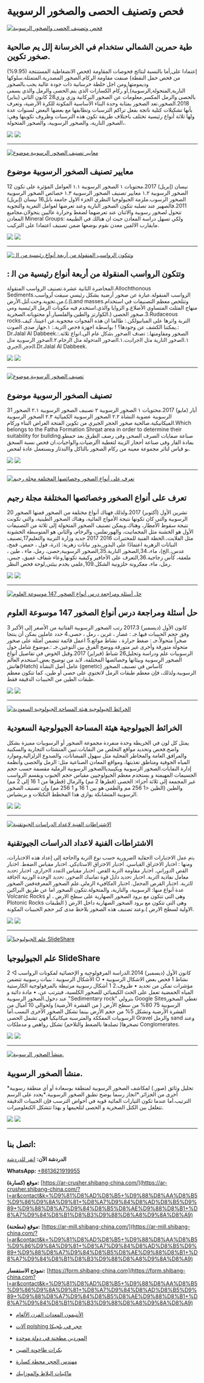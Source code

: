 # فحص وتصنيف الحصى والصخور الرسوبية

<a href="https://swt.shibang-china.com/?l=ar&img&k=%D9%81%D8%AD%D8%B5+%D9%88%D8%AA%D8%B5%D9%86%D9%8A%D9%81+%D8%A7%D9%84%D8%AD%D8%B5%D9%89+%D9%88%D8%A7%D9%84%D8%B5%D8%AE%D9%88%D8%B1+%D8%A7%D9%84%D8%B1%D8%B3%D9%88%D8%A8%D9%8A%D8%A9" target="_blank">![فحص وتصنيف الحصى والصخور الرسوبية](http://static.shibang-china.com/all-800x300/495.jpg)</a>

## طية حمرين الشمالي ستخدام في الخرسانة إلل يم صالحية صخور تكوين.
(%9.95) إعتمادا على,أما بالنسبة لنتائج فحوصات المقاومة (فحص الانضغاطية المستنتجة من فحص حمل النقطة) صنفت مقاومة الركام.الصخور المصدرية.المتمثلة.سلوكها وديمومتها,ومن اجل خلطة خرسانية ذات جودة عالية يجب.بالصخور النارية,المتحولة,الرسوبية),أو ركام الكسارات الذي يتم.الحصى والرمل والذي يسمى بالحصى والرمل المكسر.معلومات عن الصخور البركانية وزي وزي28 كانون الثاني (يناير) 2018.الصخور.تعد الصخور بمثابة وحدة البناء الأساسية المكونة للكرة الأرضية، وتعرف بأنها تشكيلات كتلية ناتجة بفعل تراكم الترسبات وتطابقها مع بعضها البعض لسنوات عدة ولها ثلاثة أنواع رئيسية تختلف باختلاف طريقة تكون هذه الترسبات وظروف تكوينها وهي: الصخور النارية، والصخور الرسوبية، والصخور المتحولة،.


<a href="https://whatsapp.shibangsoft.com/WhatsApp.php" target="_blank" title="WhatsApp">![](http://static.shibang-china.com/icon/whatsapp.png)</a> <a href="https://swt.shibang-china.com/?l=ar&icon&k=%D9%81%D8%AD%D8%B5+%D9%88%D8%AA%D8%B5%D9%86%D9%8A%D9%81+%D8%A7%D9%84%D8%AD%D8%B5%D9%89+%D9%88%D8%A7%D9%84%D8%B5%D8%AE%D9%88%D8%B1+%D8%A7%D9%84%D8%B1%D8%B3%D9%88%D8%A8%D9%8A%D8%A9" target="_blank">![](http://static.shibang-china.com/icon/chat-ar.png)</a>

---

<a href="https://swt.shibang-china.com/?l=ar&img&k=%D9%81%D8%AD%D8%B5+%D9%88%D8%AA%D8%B5%D9%86%D9%8A%D9%81+%D8%A7%D9%84%D8%AD%D8%B5%D9%89+%D9%88%D8%A7%D9%84%D8%B5%D8%AE%D9%88%D8%B1+%D8%A7%D9%84%D8%B1%D8%B3%D9%88%D8%A8%D9%8A%D8%A9" target="_blank">![معايير تصنيف الصخور الرسوبية موضوع](http://static.shibang-china.com/all-800x300/355.jpg)</a>

## معايير تصنيف الصخور الرسوبية موضوع
12 نيسان (إبريل) 2017.محتويات ١ الصخور الرسوبية ١.١ العوامل المؤثرة على تكون الصخور الرسوبية ١.٢ معايير تصنيف الصخور الرسوبية ١.٣ خصائص الصخور الرسوبية الصخور الرسوب.ملزمة الجيولوجيا النظري الجزء الاول جامعة بابل16 نيسان (إبريل) 2011.فالصهير عند تصلبه تتكون الصخور النارية وعند تعرضها لعوامل التعرية والتجوية تتحول لصخور رسوبية والاثنان عند تعرضهما لضغط وحرارة عاليين يتحولان.مجاميع المعادن Mineral Groups: ولكي تسهل دراسة المعادن حيث ان هنالك في الطبيعة مايقارب الالفين معدن نقوم بوضعها ضمن تصنيف اعتمادا على التركيب.


<a href="https://whatsapp.shibangsoft.com/WhatsApp.php" target="_blank" title="WhatsApp">![](http://static.shibang-china.com/icon/whatsapp.png)</a> <a href="https://swt.shibang-china.com/?l=ar&icon&k=%D9%81%D8%AD%D8%B5+%D9%88%D8%AA%D8%B5%D9%86%D9%8A%D9%81+%D8%A7%D9%84%D8%AD%D8%B5%D9%89+%D9%88%D8%A7%D9%84%D8%B5%D8%AE%D9%88%D8%B1+%D8%A7%D9%84%D8%B1%D8%B3%D9%88%D8%A8%D9%8A%D8%A9" target="_blank">![](http://static.shibang-china.com/icon/chat-ar.png)</a>

---

<a href="https://swt.shibang-china.com/?l=ar&img&k=%D9%81%D8%AD%D8%B5+%D9%88%D8%AA%D8%B5%D9%86%D9%8A%D9%81+%D8%A7%D9%84%D8%AD%D8%B5%D9%89+%D9%88%D8%A7%D9%84%D8%B5%D8%AE%D9%88%D8%B1+%D8%A7%D9%84%D8%B1%D8%B3%D9%88%D8%A8%D9%8A%D8%A9" target="_blank">![: وﺗﺘﻜﻮن اﻟﺮواﺳﺐ اﻟﻤﻨﻘﻮﻟﺔ ﻣﻦ أرﺑﻌﺔ أﻧﻮاع رﺋﻴﺴﻴﺔ ﻣﻦ اﻟ](http://static.shibang-china.com/all-800x300/709.jpg)</a>

## : وﺗﺘﻜﻮن اﻟﺮواﺳﺐ اﻟﻤﻨﻘﻮﻟﺔ ﻣﻦ أرﺑﻌﺔ أﻧﻮاع رﺋﻴﺴﻴﺔ ﻣﻦ اﻟ
اﻟﻤﺤﺎﺿﺮة اﻟﺜﺎﻧﻴﺔ ﻋﺸﺮة.ﺗﺼﻨﻴﻒ اﻟﺮواﺳﺐ اﻟﻤﻨﻘﻮﻟﺔ.Allochthonous Sediments.اﻟﺮواﺳﺐ اﻟﻤﻨﻘﻮﻟﺔ.ﻋﺒﺎرة ﻋﻦ ﺻﺨﻮر أرﺿﻴﺔ ﺑﺸﻜﻞ رﺋﻴﺴﻲ ﺳﻴﻘﺖ آﺮواﺳﺐ ﻣﻦ.ﺗﺠﻮﻳﺔ.وﺣﺖ.آﺘﻞ.اﻷرض.(.(Land masses.وﺗﺘﻠﺨﺺ ﻣﻌﻈﻢ اﻟﺘﺼﻨﻴﻔﺎت ﻓﻲ اﺳﺘﺨﺪام ﻣﻨﻬﺎج اﻟﻤﺜﻠﺚ اﻟﻤﺘﺴﺎوي اﻷﺿﻼع.و اﻟﺰواﻳﺎ واﻟﺬي.اﺳﺘﺨﺪم ﻓﻴﻪ ﻣﻜﻮﻧﺎت اﻟﺮﻣﻞ اﻟﺮﺋﻴﺴﻴﺔ وهﻲ اﻟﻜﻮارﺗﺰ واﻟﻄﻴﻦ.واﻟﻔﻠﺴﺒﺎر.أو ﻣﺤﺘﻮﻳﺎﺗﻪ.اﻟﺼﺨﺮﻳﺔ.) 3.ﺻﺨﻮر اﻟﺤﺼﻰ.Rudaceous rocks.التربة واثرها على المبانيولكن.: طالما ان هذه الفجوات محجوبة.عن اعيننا، كيف يمكننا الكشف عن وجودها؟ ! ﺑواﺳطﺔ اﺟﮭزة ﻓﺣص اﻟﺗرﺑﺔ.: ١.ﺟﮭﺎز ﺻدى اﻟﺻوت.: Dr.Jalal Al Dabbeek.الصخور ومقاومتها.: ﺗﺻﻧف اﻟﺻﺧور ﺑﺷﮐل ﻋﺎم اﻟﯽ.اﻧواع ﺛﻼﺛﺔ.: ١.اﻟﺻﺧور اﻟﻧﺎرﯾﺔ ﻣﺛل اﻟﺟراﻧﯾت.١.اﻟﺻﺧور اﻟﻣﺗﺣوﻟﺔ ﻣﺛل اﻟرﺧﺎم.٢.اﻟﺻﺧور اﻟرﺳوﺑﯾﺔ ﻣﺛل اﻟﺣﺟر.اﻟﺟﯾري.Dr.Jalal Al Dabbeek.


<a href="https://whatsapp.shibangsoft.com/WhatsApp.php" target="_blank" title="WhatsApp">![](http://static.shibang-china.com/icon/whatsapp.png)</a> <a href="https://swt.shibang-china.com/?l=ar&icon&k=%D9%81%D8%AD%D8%B5+%D9%88%D8%AA%D8%B5%D9%86%D9%8A%D9%81+%D8%A7%D9%84%D8%AD%D8%B5%D9%89+%D9%88%D8%A7%D9%84%D8%B5%D8%AE%D9%88%D8%B1+%D8%A7%D9%84%D8%B1%D8%B3%D9%88%D8%A8%D9%8A%D8%A9" target="_blank">![](http://static.shibang-china.com/icon/chat-ar.png)</a>

---

<a href="https://swt.shibang-china.com/?l=ar&img&k=%D9%81%D8%AD%D8%B5+%D9%88%D8%AA%D8%B5%D9%86%D9%8A%D9%81+%D8%A7%D9%84%D8%AD%D8%B5%D9%89+%D9%88%D8%A7%D9%84%D8%B5%D8%AE%D9%88%D8%B1+%D8%A7%D9%84%D8%B1%D8%B3%D9%88%D8%A8%D9%8A%D8%A9" target="_blank">![تصنيف الصخور الرسوبية موضوع](http://static.shibang-china.com/all-800x300/57.jpg)</a>

## تصنيف الصخور الرسوبية موضوع
31 أيار (مايو) 2017.محتويات ١ الصخور الرسوبية ٢ تصنيف الصخور الرسوبية ٢.١ الصخور الرسوبية عضوية النشأة ٢.٢ الصخور الرسوبية الكميائية ٢.٣ الصخور الرسوبية الميكانيكية.صالحية صخور الحجر الجيري من تكوين الفتحة الغراض البناء وركام.Which belongs to the Fatha Formation Shrqat area in order to determine their suitability for building.صناعة صفايات الصرف الصحى وفى رصف الطرق بعد خمطو بمادة القار وفى صناعة أحجار الزينة لتغطية األرضيات.والواجيات.ان فحص نسبة السحق ىو قياس لتاثر مجموعة معينة من ركام الصخور بالتاكل واالندثار ويستعمل عادة لفحص.


<a href="https://whatsapp.shibangsoft.com/WhatsApp.php" target="_blank" title="WhatsApp">![](http://static.shibang-china.com/icon/whatsapp.png)</a> <a href="https://swt.shibang-china.com/?l=ar&icon&k=%D9%81%D8%AD%D8%B5+%D9%88%D8%AA%D8%B5%D9%86%D9%8A%D9%81+%D8%A7%D9%84%D8%AD%D8%B5%D9%89+%D9%88%D8%A7%D9%84%D8%B5%D8%AE%D9%88%D8%B1+%D8%A7%D9%84%D8%B1%D8%B3%D9%88%D8%A8%D9%8A%D8%A9" target="_blank">![](http://static.shibang-china.com/icon/chat-ar.png)</a>

---

<a href="https://swt.shibang-china.com/?l=ar&img&k=%D9%81%D8%AD%D8%B5+%D9%88%D8%AA%D8%B5%D9%86%D9%8A%D9%81+%D8%A7%D9%84%D8%AD%D8%B5%D9%89+%D9%88%D8%A7%D9%84%D8%B5%D8%AE%D9%88%D8%B1+%D8%A7%D9%84%D8%B1%D8%B3%D9%88%D8%A8%D9%8A%D8%A9" target="_blank">![تعرف على أنواع الصخور وخصائصها المختلفة مجلة رجيم](http://static.shibang-china.com/all-800x300/945.jpg)</a>

## تعرف على أنواع الصخور وخصائصها المختلفة مجلة رجيم
20 تشرين الأول (أكتوبر) 2017.ولذلك فهناك أنواع مختلفة من الصخور فمنها الصخور الرسوبية والتي كان تكونها نتيجة الأمواج المائية، وهناك الصخور الطينية، والتي تكونت نتيجة سقوط الأمطار، وهناك.ويمكن تصنيف الصخور المتحولة إلى ثلاثة من التصنيفات الأول هو الخشنة مثل المجماتيت، والهورنفلس، والرخام، والثاني هو المتوسطة الخشونة مثل الفلايت،.الخطة الفنية للمختبرات 2016 2017 جديد وزارة التربية والتعليم17,تصنيف النباتات الزهرية اعتمادًا على البذور,بذور نباتات زهرية: (ذرة، فول ، حمص، قمح، عدس،.الخ)، ماء،.34,الصخور النارية.35,الصخور الرسوبية,حصى، رمل، ماء ، طين ، ملعقة، كأس زجاجية.36,التعرف على الأحافير وكيفية تكونها,وعاء شفاف عميق، جبس، رمل، ماء، معكرونة حلزونية الشكل.109,علمي يخدم بيئتي,لوحة فحص النظر.


<a href="https://whatsapp.shibangsoft.com/WhatsApp.php" target="_blank" title="WhatsApp">![](http://static.shibang-china.com/icon/whatsapp.png)</a> <a href="https://swt.shibang-china.com/?l=ar&icon&k=%D9%81%D8%AD%D8%B5+%D9%88%D8%AA%D8%B5%D9%86%D9%8A%D9%81+%D8%A7%D9%84%D8%AD%D8%B5%D9%89+%D9%88%D8%A7%D9%84%D8%B5%D8%AE%D9%88%D8%B1+%D8%A7%D9%84%D8%B1%D8%B3%D9%88%D8%A8%D9%8A%D8%A9" target="_blank">![](http://static.shibang-china.com/icon/chat-ar.png)</a>

---

<a href="https://swt.shibang-china.com/?l=ar&img&k=%D9%81%D8%AD%D8%B5+%D9%88%D8%AA%D8%B5%D9%86%D9%8A%D9%81+%D8%A7%D9%84%D8%AD%D8%B5%D9%89+%D9%88%D8%A7%D9%84%D8%B5%D8%AE%D9%88%D8%B1+%D8%A7%D9%84%D8%B1%D8%B3%D9%88%D8%A8%D9%8A%D8%A9" target="_blank">![حل أسئلة ومراجعة درس أنواع الصخور 147 موسوعة العلوم](http://static.shibang-china.com/all-800x300/1329.jpg)</a>

## حل أسئلة ومراجعة درس أنواع الصخور 147 موسوعة العلوم
3 كانون الأول (ديسمبر) 2017.3 رتب الصخور الرسوبية الفتاتية من الأصغر إلى الأكبر وفق حجم الحبيبات فيها.جـ : غضار ، غرين ، رمل ، حصى.4 حدد عاملين يمكن أن ينتجا صخراً متحولاً.جـ : ضغط حرارة ، نشاط موائع.5 اعمل قائمة تتضمن أمثلة على صخور متحولة متورقة وأخرى غير متورقة.ووضح الفرق بين النوعين.جـ :.موضوع شامل حول الرسوبيات علم ودراسة وتحليل26 شباط (فبراير) 2017.وقبل الخوض في تفاصيل أنواع الصخور الرسوبية وبيئاتها وخصائصها المختلفة، لابد من توضيح بعض.استخدم العالم هاتش(Hatch) عامل أصل النشأة (genetic) كأساس في تصنيف الصخور الرسوبية.ولذلك، فإن معظم طبقات الرمل لاتحتوي على حصى أو طين، كما تتكون معظم طبقات الطين من الحبيبات الدقيقة فقط.


<a href="https://whatsapp.shibangsoft.com/WhatsApp.php" target="_blank" title="WhatsApp">![](http://static.shibang-china.com/icon/whatsapp.png)</a> <a href="https://swt.shibang-china.com/?l=ar&icon&k=%D9%81%D8%AD%D8%B5+%D9%88%D8%AA%D8%B5%D9%86%D9%8A%D9%81+%D8%A7%D9%84%D8%AD%D8%B5%D9%89+%D9%88%D8%A7%D9%84%D8%B5%D8%AE%D9%88%D8%B1+%D8%A7%D9%84%D8%B1%D8%B3%D9%88%D8%A8%D9%8A%D8%A9" target="_blank">![](http://static.shibang-china.com/icon/chat-ar.png)</a>

---

<a href="https://swt.shibang-china.com/?l=ar&img&k=%D9%81%D8%AD%D8%B5+%D9%88%D8%AA%D8%B5%D9%86%D9%8A%D9%81+%D8%A7%D9%84%D8%AD%D8%B5%D9%89+%D9%88%D8%A7%D9%84%D8%B5%D8%AE%D9%88%D8%B1+%D8%A7%D9%84%D8%B1%D8%B3%D9%88%D8%A8%D9%8A%D8%A9" target="_blank">![الخرائط الجيولوجية هيئة المساحة الجيولوجية السعودية](http://static.shibang-china.com/all-800x300/173.jpg)</a>

## الخرائط الجيولوجية هيئة المساحة الجيولوجية السعودية
يمثل كل لون في الخريطة وحدة منفردة مجموعة الصخور أو الرسوبيات مميزة بشكل واضح.فحص وتحديد مواقع التخلص من النفايات.تبين المنشئات التجارية والسكنية والمرافق العامة والمخاطر المحلية مثل سهول الفيضانات، والصدوع الزلزالية,وموارد المياه الجوفية ومناطق تغذيتها، ومواقع المعادن الصناعية مثل: الرمل والحصى وأنظمة إدارة النفايات.الصخور الرسوبية ويكيبيدياالصخور الرسوبية الرملية مقسمة حسب حجم الجسيمات المهيمنة و يستخدم معظم الجيولوجيين مقياس حجم الحبوب ويقسم الرواسب غير المجمعة إلى ثلاثة أجزاء: الحصى (قطرها 2 مم) والرمال (قطرها من 1 16 إلى 2 مم) والطين (الطين &lt;1 256 مم والطمي هو بين 1 16 و 1 256 مم) وإن تصنيف الصخور الرسوبية المتشابكة يوازي هذا المخطط التكتلات و بريشياس.


<a href="https://whatsapp.shibangsoft.com/WhatsApp.php" target="_blank" title="WhatsApp">![](http://static.shibang-china.com/icon/whatsapp.png)</a> <a href="https://swt.shibang-china.com/?l=ar&icon&k=%D9%81%D8%AD%D8%B5+%D9%88%D8%AA%D8%B5%D9%86%D9%8A%D9%81+%D8%A7%D9%84%D8%AD%D8%B5%D9%89+%D9%88%D8%A7%D9%84%D8%B5%D8%AE%D9%88%D8%B1+%D8%A7%D9%84%D8%B1%D8%B3%D9%88%D8%A8%D9%8A%D8%A9" target="_blank">![](http://static.shibang-china.com/icon/chat-ar.png)</a>

---

<a href="https://swt.shibang-china.com/?l=ar&img&k=%D9%81%D8%AD%D8%B5+%D9%88%D8%AA%D8%B5%D9%86%D9%8A%D9%81+%D8%A7%D9%84%D8%AD%D8%B5%D9%89+%D9%88%D8%A7%D9%84%D8%B5%D8%AE%D9%88%D8%B1+%D8%A7%D9%84%D8%B1%D8%B3%D9%88%D8%A8%D9%8A%D8%A9" target="_blank">![الاشتراطات الفنية لاعداد الدراسات الجيوتقنية](http://static.shibang-china.com/all-800x300/683.jpg)</a>

## الاشتراطات الفنية لاعداد الدراسات الجيوتقنية
ﯾﺗم ﻋﻣل اﻻﺧﺗﺑﺎرات اﻟﺣﻘﻟﯾﺔ اﻟﺿرورﯾﺔ ﺣﺳب ﻧوع اﻟﺗرﺑﺔ واﻟﺣﺎﺟﺔ إﻟﯽ إﻋداد ھذه اﻻﺧﺗﺑﺎرات، وﻣﻧﮭﺎ : اﺧﺗﺑﺎر اﻻﺧﺗراق اﻟﻘﯾﺎﺳﻲ. اﺧﺗﺑﺎر اﻻﺧﺗراق اﻻﺳﺗﺎﺗﯾﮐﻲ. اﺧﺗﺑﺎر ﻣﻘﯾﺎس اﻟﺿﻐط. اﺧﺗﺑﺎر اﻟﻘص اﻟدوراﻧﻲ. اﺧﺗﺑﺎر ﻣﻘﺎوﻣﺔ اﻟﺗرﺑﺔ ﻟﻟﻘص. اﺧﺗﺑﺎر ﻣﻘﯾﺎس اﻟﺗﻣدد اﻟﺣراري. اﺧﺗﺑﺎر ﺗﺣدﯾد ﻣﻌﺎﻣل ﻧﻔﺎذﯾﺔ اﻟﺗرﺑﺔ. اﺧﺗﺑﺎر ﺗﺣدﯾد دﻟﯾل ﻗوة ﺗﻣﺎﺳك اﻟﺻﺧور. ﺗﺣدﯾد اﻟوﺣدة اﻟوزﻧﯾﺔ اﻟﺟﺎﻓﺔ ﻟﻟﺗرﺑﺔ. اﺧﺗﺑﺎر اﻟﻘرص اﻟﻣﺣﻣل. اﺧﺗﺑﺎر اﻟﻣﮐﺎﻓﻲء اﻟرﻣﻟﻲ.علم الصخور المعرفةفمن الصخور عدة أنواع منها: الرسوبية، والنارية، والمتحولة.تتكون الصخور اما عن طريق البراكين Volcanic Rocks وهى التى تتكون مع برود الصخور الصهارية على سطح الارض ، او Plotonic Rocks وهى التى تتكون مع برود الصخور الصهارية داخل الارض ( الطبقات الاولية لسطح الارض ).وعند تصنيف هذه الصخور يلاحظ مدى كبر حجم الحبيبات المكونة.


<a href="https://whatsapp.shibangsoft.com/WhatsApp.php" target="_blank" title="WhatsApp">![](http://static.shibang-china.com/icon/whatsapp.png)</a> <a href="https://swt.shibang-china.com/?l=ar&icon&k=%D9%81%D8%AD%D8%B5+%D9%88%D8%AA%D8%B5%D9%86%D9%8A%D9%81+%D8%A7%D9%84%D8%AD%D8%B5%D9%89+%D9%88%D8%A7%D9%84%D8%B5%D8%AE%D9%88%D8%B1+%D8%A7%D9%84%D8%B1%D8%B3%D9%88%D8%A8%D9%8A%D8%A9" target="_blank">![](http://static.shibang-china.com/icon/chat-ar.png)</a>

---

<a href="https://swt.shibang-china.com/?l=ar&img&k=%D9%81%D8%AD%D8%B5+%D9%88%D8%AA%D8%B5%D9%86%D9%8A%D9%81+%D8%A7%D9%84%D8%AD%D8%B5%D9%89+%D9%88%D8%A7%D9%84%D8%B5%D8%AE%D9%88%D8%B1+%D8%A7%D9%84%D8%B1%D8%B3%D9%88%D8%A8%D9%8A%D8%A9" target="_blank">![علم الجيوليوجيا SlideShare](http://static.shibang-china.com/all-800x300/221.jpg)</a>

## علم الجيوليوجيا SlideShare
2 كانون الأول (ديسمبر) 2014.الدراسة المرفولوجية و الإحصائية لمكونات الرواسب ◅ نشاط 1 فحص بعض الاشكال الرسوبية • ○ الأشكال الرسوبية : بنيات رسوبية تتضمن مؤشرات تمكن من تحديد • ظروف.2 1 أشكال رسوبية مرتبطة بالمرفولوجية الكارستية المياه الحمضية تعمل على الحث الكيميائي للصخور الكلسية، فيترتب عن، • مادة دائبة و عند دخول.الصخور الرسوبية &quot;Sedimentary rock&quot; بترولي Google Sitesتغطي الصخور الرسوبية 75 80% من سطح الأرض ( من القشرة الأرضية) ولحوالي 10 أميال من القشرة الأرضية وتشكل 5% من حجم الأرض بينما تشكل الصخور الأخرى النسب.أما الرسوبيات المفككة والمترسبة ميكانيكياً فهي تشمل الحصى Gravel والرمل sand وعند تصخرها( تصلدها بالضغط والتلاحم) تشكل رواهص و مدملكات Conglomerates.


<a href="https://whatsapp.shibangsoft.com/WhatsApp.php" target="_blank" title="WhatsApp">![](http://static.shibang-china.com/icon/whatsapp.png)</a> <a href="https://swt.shibang-china.com/?l=ar&icon&k=%D9%81%D8%AD%D8%B5+%D9%88%D8%AA%D8%B5%D9%86%D9%8A%D9%81+%D8%A7%D9%84%D8%AD%D8%B5%D9%89+%D9%88%D8%A7%D9%84%D8%B5%D8%AE%D9%88%D8%B1+%D8%A7%D9%84%D8%B1%D8%B3%D9%88%D8%A8%D9%8A%D8%A9" target="_blank">![](http://static.shibang-china.com/icon/chat-ar.png)</a>

---

<a href="https://swt.shibang-china.com/?l=ar&img&k=%D9%81%D8%AD%D8%B5+%D9%88%D8%AA%D8%B5%D9%86%D9%8A%D9%81+%D8%A7%D9%84%D8%AD%D8%B5%D9%89+%D9%88%D8%A7%D9%84%D8%B5%D8%AE%D9%88%D8%B1+%D8%A7%D9%84%D8%B1%D8%B3%D9%88%D8%A8%D9%8A%D8%A9" target="_blank">![منشأ الصخور الرسوبية.](http://static.shibang-china.com/all-800x300/1162.jpg)</a>

## منشأ الصخور الرسوبية.
*تحليل وثائق (صور.) لمكاشف الصخور الرسوبية لمنطقة بوسعادة أو أي منطقة رسوبية أخرى من الجزائر.*انجاز رسما يوضح تطبق الصخور الرسوبية.*يحدد على الرسم الترتيب.أما عندما تكون التيارات المائية قوية في أحواض الترسب فإن الحبيبات الدقيقة تتغلغل بين الكتل الصخرية و الحصى لتلحيمها و بهذا تتشكل الكنغلوميرات.

<a href="https://whatsapp.shibangsoft.com/WhatsApp.php" target="_blank" title="WhatsApp">![](http://static.shibang-china.com/icon/whatsapp.png)</a> <a href="https://swt.shibang-china.com/?l=ar&icon&k=%D9%81%D8%AD%D8%B5+%D9%88%D8%AA%D8%B5%D9%86%D9%8A%D9%81+%D8%A7%D9%84%D8%AD%D8%B5%D9%89+%D9%88%D8%A7%D9%84%D8%B5%D8%AE%D9%88%D8%B1+%D8%A7%D9%84%D8%B1%D8%B3%D9%88%D8%A8%D9%8A%D8%A9" target="_blank">![](http://static.shibang-china.com/icon/chat-ar.png)</a>

---
## اتصل بنا:

**الدردشة الآن:** [انقر للدردشة](https://swt.shibang-china.com?l=ar&contact&k=%D9%81%D8%AD%D8%B5+%D9%88%D8%AA%D8%B5%D9%86%D9%8A%D9%81+%D8%A7%D9%84%D8%AD%D8%B5%D9%89+%D9%88%D8%A7%D9%84%D8%B5%D8%AE%D9%88%D8%B1+%D8%A7%D9%84%D8%B1%D8%B3%D9%88%D8%A8%D9%8A%D8%A9)

**WhatsApp:**  [+8613621919955](https://whatsapp.shibangsoft.com/WhatsApp.php)

**موقع (كسارة):** [https://ar-crusher.shibang-china.com/](https://ar-crusher.shibang-china.com/?l=ar&contact&k=%D9%81%D8%AD%D8%B5+%D9%88%D8%AA%D8%B5%D9%86%D9%8A%D9%81+%D8%A7%D9%84%D8%AD%D8%B5%D9%89+%D9%88%D8%A7%D9%84%D8%B5%D8%AE%D9%88%D8%B1+%D8%A7%D9%84%D8%B1%D8%B3%D9%88%D8%A8%D9%8A%D8%A9)

**موقع (مطحنة):** [https://ar-mill.shibang-china.com/](https://ar-mill.shibang-china.com/?l=ar&contact&k=%D9%81%D8%AD%D8%B5+%D9%88%D8%AA%D8%B5%D9%86%D9%8A%D9%81+%D8%A7%D9%84%D8%AD%D8%B5%D9%89+%D9%88%D8%A7%D9%84%D8%B5%D8%AE%D9%88%D8%B1+%D8%A7%D9%84%D8%B1%D8%B3%D9%88%D8%A8%D9%8A%D8%A9)

**نموذج الاستفسار:** [https://form.shibang-china.com](https://form.shibang-china.com?l=ar&contact&k=%D9%81%D8%AD%D8%B5+%D9%88%D8%AA%D8%B5%D9%86%D9%8A%D9%81+%D8%A7%D9%84%D8%AD%D8%B5%D9%89+%D9%88%D8%A7%D9%84%D8%B5%D8%AE%D9%88%D8%B1+%D8%A7%D9%84%D8%B1%D8%B3%D9%88%D8%A8%D9%8A%D8%A9)

* [الأنتيمون المعدات الفرن الألغام](../28/%D8%A7%D9%84%D8%A3%D9%86%D8%AA%D9%8A%D9%85%D9%88%D9%86%20%D8%A7%D9%84%D9%85%D8%B9%D8%AF%D8%A7%D8%AA%20%D8%A7%D9%84%D9%81%D8%B1%D9%86%20%D8%A7%D9%84%D8%A3%D9%84%D8%BA%D8%A7%D9%85.md)

* [آلات polshing حجر في بلجيكا](../29/%D8%A2%D9%84%D8%A7%D8%AA%20polshing%20%D8%AD%D8%AC%D8%B1%20%D9%81%D9%8A%20%D8%A8%D9%84%D8%AC%D9%8A%D9%83%D8%A7.md)

* [الموردين مطحنة في دولة موحدة](../27/%D8%A7%D9%84%D9%85%D9%88%D8%B1%D8%AF%D9%8A%D9%86%20%D9%85%D8%B7%D8%AD%D9%86%D8%A9%20%D9%81%D9%8A%20%D8%AF%D9%88%D9%84%D8%A9%20%D9%85%D9%88%D8%AD%D8%AF%D8%A9.md)

* [بكرات طاحونة الصين](../30/%D8%A8%D9%83%D8%B1%D8%A7%D8%AA%20%D8%B7%D8%A7%D8%AD%D9%88%D9%86%D8%A9%20%D8%A7%D9%84%D8%B5%D9%8A%D9%86.md)

* [مهندس الحجر محطة كسارة](../29/%D9%85%D9%87%D9%86%D8%AF%D8%B3%20%D8%A7%D9%84%D8%AD%D8%AC%D8%B1%20%D9%85%D8%AD%D8%B7%D8%A9%20%D9%83%D8%B3%D8%A7%D8%B1%D8%A9.md)

* [ماكينات البلاط والموزاييك](../27/%D9%85%D8%A7%D9%83%D9%8A%D9%86%D8%A7%D8%AA%20%D8%A7%D9%84%D8%A8%D9%84%D8%A7%D8%B7%20%D9%88%D8%A7%D9%84%D9%85%D9%88%D8%B2%D8%A7%D9%8A%D9%8A%D9%83.md)